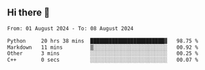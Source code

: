 ## Hi there 👋

<!--
**Bojupi/Bojupi** is a ✨ _special_ ✨ repository because its `README.md` (this file) appears on your GitHub profile.

Here are some ideas to get you started:

- 🔭 I’m currently working on ...
- 🌱 I’m currently learning ...
- 👯 I’m looking to collaborate on ...
- 🤔 I’m looking for help with ...
- 💬 Ask me about ...
- 📫 How to reach me: ...
- 😄 Pronouns: ...
- ⚡ Fun fact: ...
-->

<!--START_SECTION:waka-->

```txt
From: 01 August 2024 - To: 08 August 2024

Python     20 hrs 38 mins  ████████████████████████▓   98.75 %
Markdown   11 mins         ▒░░░░░░░░░░░░░░░░░░░░░░░░   00.92 %
Other      3 mins          ░░░░░░░░░░░░░░░░░░░░░░░░░   00.25 %
C++        0 secs          ░░░░░░░░░░░░░░░░░░░░░░░░░   00.07 %
```

<!--END_SECTION:waka-->
